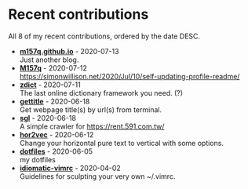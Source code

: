 # Recent contributions

All <!-- recent_contributions_count starts -->8<!-- recent_contributions_count ends --> of my recent contributions, ordered by the date DESC.

<!-- recent_contributions starts -->
* **[m157q.github.io](https://github.com/M157q/m157q.github.io)** - 2020-07-13
<br>Just another blog.
* **[M157q](https://github.com/M157q/M157q)** - 2020-07-12
<br>https://simonwillison.net/2020/Jul/10/self-updating-profile-readme/
* **[zdict](https://github.com/zdict/zdict)** - 2020-07-11
<br>The last online dictionary framework you need. (?)
* **[gettitle](https://github.com/M157q/gettitle)** - 2020-06-18
<br>Get webpage title(s) by url(s) from terminal.
* **[sgl](https://github.com/M157q/sgl)** - 2020-06-18
<br>A simple crawler for https://rent.591.com.tw/
* **[hor2vec](https://github.com/M157q/hor2vec)** - 2020-06-12
<br>Change your horizontal pure text to vertical with some options.
* **[dotfiles](https://github.com/M157q/dotfiles)** - 2020-06-05
<br>my dotfiles
* **[idiomatic-vimrc](https://github.com/M157q/idiomatic-vimrc)** - 2020-04-02
<br>Guidelines for sculpting your very own ~/.vimrc.
<!-- recent_contributions ends -->
